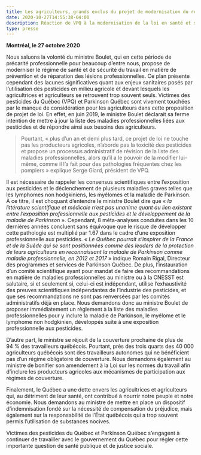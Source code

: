 ```yaml
---
title: Les agriculteurs, grands exclus du projet de modernisation du régime de santé et de sécurité du travail.
date: 2020-10-27T14:55:38-04:00
description: Réaction de VPQ à la modernisation de la loi en santé et sécurité du travail - projet de loi n° 59
type: presse
---
```


**Montréal, le 27 octobre 2020**

Nous saluons la volonté du ministre Boulet, qui en cette période de précarité professionnelle pour beaucoup d’entre nous, propose de moderniser le régime de santé et de sécurité du travail en matière de prévention et de réparation des lésions professionnelles. Ce plan présente cependant des lacunes significatives quant aux enjeux sanitaires posés par l’utilisation des pesticides en milieu agricole et devant lesquels les agricultrices et agriculteurs se retrouvent trop souvent seuls.
Victimes des pesticides du Québec (VPQ) et Parkinson Québec sont vivement touchées par le manque de considération pour les agriculteurs dans cette proposition de projet de loi. En effet, en juin 2019, le ministre Boulet déclarait sa ferme intention de mettre à jour la liste des maladies professionnelles liées aux pesticides et de répondre ainsi aux besoins des agriculteurs. 
> Pourtant, « plus d’un an et demi plus tard, ce projet de loi ne touche pas les producteurs agricoles, n’aborde pas la toxicité des pesticides et propose un processus administratif de révision de la liste des maladies professionnelles, alors qu’il a le pouvoir de la modifier lui-même, comme il l’a fait pour des pathologies fréquentes chez les pompiers » explique Serge Giard, président de VPQ.

Il est nécessaire de rappeler les consensus scientifiques entre l’exposition aux pesticides et le déclenchement de plusieurs maladies graves telles que les lymphomes non hodgkiniens, les myélomes et la maladie de Parkinson. À ce titre, il est choquant d’entendre le ministre Boulet dire que « *la littérature scientifique et médicale n’est pas unanime quant au lien existant entre l’exposition professionnelle aux pesticides et le développement de la maladie de Parkinson* ». Cependant, 8 méta-analyses conduites dans les 10 dernières années concluent sans équivoque que le risque de développer cette pathologie est multiplié par 1.67 dans le cadre d’une exposition professionnelle aux pesticides. « *Le Québec pourrait s’inspirer de la France et de la Suède qui se sont positionnées comme des leaders de la protection de leurs agriculteurs en reconnaissant la maladie de Parkinson comme maladie professionnelle, en 2012 et 2017* » indique Romain Rigal, Directeur des programmes et services de Parkinson Québec.
De plus, l’instauration d’un comité scientifique ayant pour mandat de faire des recommandations en matière de maladies professionnelles au ministre ou à la CNESST est salutaire, si et seulement si, celui-ci est indépendant, utilise l’exhaustivité des preuves scientifiques indépendantes de l’industrie des pesticides, et que ses recommandations ne sont pas renversées par les comités administratifs déjà en place. Nous demandons donc au ministre Boulet de proposer immédiatement un règlement à la liste des maladies professionnelles pour y inclure la maladie de Parkinson, le myélome et le lymphome non hodgkinien, développés suite à une exposition professionnelle aux pesticides.

D’autre part, le ministre se réjouit de la couverture prochaine de plus de 94&nbsp;% des travailleurs québécois. Pourtant, près des trois quarts des 40&nbsp;000 agriculteurs québécois sont des travailleurs autonomes qui ne bénéficient pas d’un régime obligatoire de couverture. Nous demandons également au ministre de bonifier son amendement à la Loi sur les normes du travail afin d’inclure les producteurs agricoles aux mécanismes de participation aux régimes de couverture.

Finalement, le Québec a une dette envers les agricultrices et agriculteurs qui, au détriment de leur santé, ont contribué à nourrir notre peuple et notre économie. Nous demandons au ministre de mettre en place un dispositif d’indemnisation fondé sur la nécessité de compensation du préjudice, mais également sur la responsabilité de l’État québécois qui a trop souvent permis l’utilisation de substances nocives. 

Victimes des pesticides du Québec et Parkinson Québec s’engagent à continuer de travailler avec le gouvernement du Québec pour régler cette importante question de santé publique et de justice sociale.

